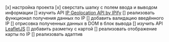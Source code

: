 [x] настройка проекта
[x] сверстать шапку с полем ввода и выводом информации
[] изучить API [IP Geolocation API by IPify](https://geo.ipify.org/)
[] реализовать функционал получения данных по IP
[] добавить валидацию введённого IP
[] отрисовка полученных данных в DOM в блок вывода
[] изучить API [LeafletJS](https://leafletjs.com/)
[] добавить разметку с картой
[] реализовать отображение карты по IP
[] реализовать адаптив
